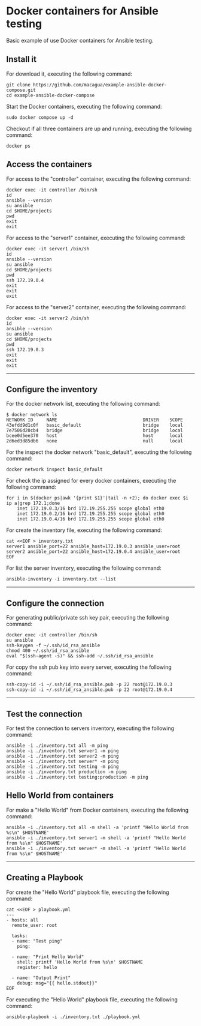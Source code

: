 # Docker containers for Ansible testing

Basic example of use Docker containers for Ansible testing.

## Install it

For download it, executing the following command:

```
git clone https://github.com/macagua/example-ansible-docker-compose.git
cd example-ansible-docker-compose
```

Start the Docker containers, executing the following command:

```
sudo docker compose up -d
```

Checkout if all three containers are up and running, executing the following command:

```
docker ps
```

## Access the containers

For access to the "controller" container, executing the following command:

```
docker exec -it controller /bin/sh
id
ansible --version
su ansible
cd $HOME/projects
pwd
exit
exit
```

For access to the "server1" container, executing the following command:

```
docker exec -it server1 /bin/sh
id
ansible --version
su ansible
cd $HOME/projects
pwd
ssh 172.19.0.4
exit
exit
exit
```

For access to the "server2" container, executing the following command:

```
docker exec -it server2 /bin/sh
id
ansible --version
su ansible
cd $HOME/projects
pwd
ssh 172.19.0.3
exit
exit
exit
```

---

## Configure the inventory

For the docker network list, executing the following command:

```
$ docker network ls
NETWORK ID     NAME                                DRIVER    SCOPE
43efdd9d1c0f   basic_default                       bridge    local
7e7506d20cb4   bridge                              bridge    local
bcee0d5ee370   host                                host      local
2d6ed3d85db6   none                                null      local
```

For the inspect the docker network "basic_default", executing the following command:

```
docker network inspect basic_default
```

For check the ip assigned for every docker containers, executing the following command:

```
for i in $(docker ps|awk '{print $1}'|tail -n +2); do docker exec $i ip a|grep 172.1;done
    inet 172.19.0.3/16 brd 172.19.255.255 scope global eth0
    inet 172.19.0.2/16 brd 172.19.255.255 scope global eth0
    inet 172.19.0.4/16 brd 172.19.255.255 scope global eth0
```

For create the inventory file, executing the following command:

```
cat <<EOF > inventory.txt
server1 ansible_port=22 ansible_host=172.19.0.3 ansible_user=root
server2 ansible_port=22 ansible_host=172.19.0.4 ansible_user=root
EOF
```

For list the server inventory, executing the following command:

```
ansible-inventory -i inventory.txt --list
```
---

## Configure the connection

For generating public/private ssh key pair, executing the following command:

```
docker exec -it controller /bin/sh
su ansible
ssh-keygen -f ~/.ssh/id_rsa_ansible
chmod 400 ~/.ssh/id_rsa_ansible
eval "$(ssh-agent -s)" && ssh-add ~/.ssh/id_rsa_ansible
```

For copy the ssh pub key into every server, executing the following command:

```
ssh-copy-id -i ~/.ssh/id_rsa_ansible.pub -p 22 root@172.19.0.3
ssh-copy-id -i ~/.ssh/id_rsa_ansible.pub -p 22 root@172.19.0.4
```

---

## Test the connection

For test the connection to servers inventory, executing the following command:

```
ansible -i ./inventory.txt all -m ping
ansible -i ./inventory.txt server1 -m ping
ansible -i ./inventory.txt server2 -m ping
ansible -i ./inventory.txt server* -m ping
ansible -i ./inventory.txt testing -m ping
ansible -i ./inventory.txt production -m ping
ansible -i ./inventory.txt testing:production -m ping
```

## Hello World from containers

For make a "Hello World" from Docker containers, executing the following command:

```
ansible -i ./inventory.txt all -m shell -a 'printf "Hello World from %s\n" $HOSTNAME'
ansible -i ./inventory.txt server1 -m shell -a 'printf "Hello World from %s\n" $HOSTNAME'
ansible -i ./inventory.txt server* -m shell -a 'printf "Hello World from %s\n" $HOSTNAME'
```

---

## Creating a Playbook

For create the "Hello World" playbook file, executing the following command:

```
cat <<EOF > playbook.yml
---
- hosts: all
  remote_user: root

  tasks:
  - name: "Test ping"
    ping:

  - name: "Print Hello World"
    shell: printf 'Hello World from %s\n' $HOSTNAME
    register: hello

  - name: "Output Print"
    debug: msg="{{ hello.stdout}}"
EOF
```

For executing the "Hello World" playbook file, executing the following command:

```
ansible-playbook -i ./inventory.txt ./playbook.yml
```
